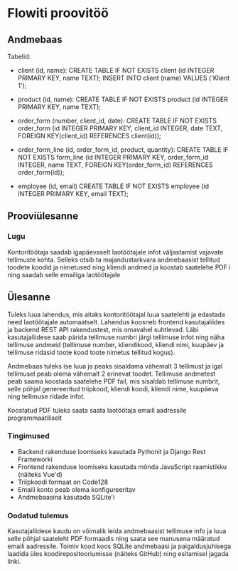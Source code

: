 # Flowiti proovitöö

## Andmebaas

Tabelid:

- client (id, name):
  CREATE TABLE IF NOT EXISTS client (id INTEGER PRIMARY KEY, name TEXT);
  INSERT INTO client (name) VALUES ('Klient 1');

- product (id, name):
  CREATE TABLE IF NOT EXISTS product (id INTEGER PRIMARY KEY, name TEXT);

- order_form (number, client_id, date):
  CREATE TABLE IF NOT EXISTS order_form (id INTEGER PRIMARY KEY, client_id INTEGER, date TEXT, FOREIGN KEY(client_id) REFERENCES client(id));

- order_form_line (id, order_form_id, product, quantity):
  CREATE TABLE IF NOT EXISTS form_line (id INTEGER PRIMARY KEY, order_form_id INTEGER, name TEXT, FOREIGN KEY(order_form_id) REFERENCES order_form(id));

- employee (id, email)
  CREATE TABLE IF NOT EXISTS employee (id INTEGER PRIMARY KEY, email TEXT);

## Prooviülesanne

### Lugu

Kontoritöötaja saadab igapäevaselt laotöötajale infot väljastamist vajavate tellimuste kohta. Selleks otsib ta majandustarkvara andmebaasist tellitud toodete koodid ja nimetused ning kliendi andmed ja koostab saatelehe PDF i ning saadab selle emailiga laotöötajale

## Ülesanne

Tuleks luua lahendus, mis aitaks kontoritöötajal luua saatelehti ja edastada need laotöötajale automaatselt. Lahendus koosneb frontend kasutajaliides ja backend REST API rakendustest, mis omavahel suhtlevad. Läbi kasutajaliidese saab pärida tellimuse numbri järgi tellimuse infot ning näha tellimuse andmeid (tellimuse number, kliendikood, kliendi nimi, kuupäev ja tellimuse ridasid toote kood toote nimetus tellitud kogus).

Andmebaas tuleks ise luua ja peaks sisaldama vähemalt 3 tellimust ja igal tellimusel peab olema vähemalt 2 erinevat toodet. Tellimuse andmetest peab saama koostada saatelehe PDF fail, mis sisaldab tellimuse numbrit, selle põhjal genereeritud triipkood, kliendi koodi, kliendi nime, kuupäeva ning tellimuse ridade infot.

Koostatud PDF tuleks saata saata laotöötaja emaili aadressile programmaatiliselt

### Tingimused

- Backend rakenduse loomiseks kasutada Pythonit ja Django Rest Frameworki
- Frontend rakenduse loomiseks kasutada mõnda JavaScript raamistikku (näiteks Vue'd)
- Triipkoodi formaat on Code128
- Emaili konto peab olema konfigureeritav
- Andmebaasina kasutada SQLite'i

### Oodatud tulemus

Kasutajaliidese kaudu on võimalik leida andmebaasist tellimuse info ja luua selle põhjal saateleht PDF formaadis ning saata see manusena määratud emaili aadressile. Toimiv kood koos SQLite andmebaasi ja paigaldusjuhisega laadida üles koodirepositooriumisse (näiteks GitHub) ning esitamisel jagada linki.
